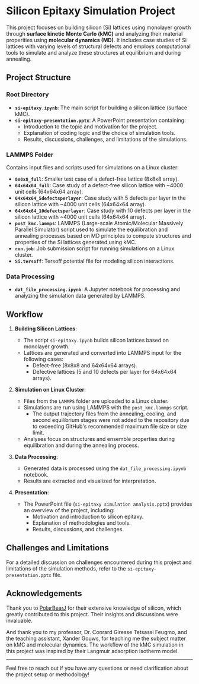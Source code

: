 # Silicon Epitaxy Simulation Project

This project focuses on building silicon (Si) lattices using monolayer growth through **surface kinetic Monte Carlo (kMC)** and analyzing their material properities using **molecular dynamics (MD)**. It includes case studies of Si lattices with varying levels of structural defects and employs computational tools to simulate and analyze these structures at equilibrium and during annealing.

## Project Structure

### Root Directory
- **`si-epitaxy.ipynb`**: The main script for building a silicon lattice (surface kMC).
- **`si-epitaxy-presentation.pptx`**: A PowerPoint presentation containing:
  - Introduction to the topic and motivation for the project.
  - Explanation of coding logic and the choice of simulation tools.
  - Results, discussions, challenges, and limitations of the simulations.

### LAMMPS Folder
Contains input files and scripts used for simulations on a Linux cluster:
- **`8x8x8_full`**: Smaller test case of a defect-free lattice (8x8x8 array).
- **`64x64x64_full`**: Case study of a defect-free silicon lattice with ~4000 unit cells (64x64x64 array).
- **`64x64x64_5defectsperlayer`**: Case study with 5 defects per layer in the silicon lattice with ~4000 unit cells (64x64x64 array).
- **`64x64x64_10defectsperlayer`**: Case study with 10 defects per layer in the silicon lattice with ~4000 unit cells (64x64x64 array).
- **`post_kmc.lammps`**: LAMMPS (Large-scale Atomic/Molecular Massively Parallel Simulator) script used to simulate the equilibration and annealing processes based on MD principles to compute structures and properties of the Si lattices generated using kMC.
- **`run.job`**: Job submission script for running simulations on a Linux cluster.
- **`Si.tersoff`**: Tersoff potential file for modeling silicon interactions.

### Data Processing
- **`dat_file_processing.ipynb`**: A Jupyter notebook for processing and analyzing the simulation data generated by LAMMPS.

## Workflow
1. **Building Silicon Lattices**:
   - The script `si-epitaxy.ipynb` builds silicon lattices based on monolayer growth.
   - Lattices are generated and converted into LAMMPS input for the following cases:
     - Defect-free (8x8x8 and 64x64x64 arrays).
     - Defective lattices (5 and 10 defects per layer for 64x64x64 arrays).

2. **Simulation on Linux Cluster**:
   - Files from the `LAMMPS` folder are uploaded to a Linux cluster.
   - Simulations are run using LAMMPS with the `post_kmc.lammps` script.
     - The output trajectory files from the annealing, cooling, and second equilibrium stages were not added to the repository due to exceeding GitHub's recommended maximum file size or size limit.
   - Analyses focus on structures and ensemble properties during equilibration and during the annealing process.

3. **Data Processing**:
   - Generated data is processed using the `dat_file_processing.ipynb` notebook.
   - Results are extracted and visualized for interpretation.

4. **Presentation**:
   - The PowerPoint file (`si-epitaxy simulation analysis.pptx`) provides an overview of the project, including:
     - Motivation and introduction to silicon epitaxy.
     - Explanation of methodologies and tools.
     - Results, discussions, and challenges.

## Challenges and Limitations
For a detailed discussion on challenges encountered during this project and limitations of the simulation methods, refer to the `si-epitaxy-presentation.pptx` file.

## Acknowledgements
Thank you to [PolarBearJ](https://github.com/PolarBearJ) for their extensive knowledge of silicon, which greatly contributed to this project. Their insights and discussions were invaluable. 

And thank you to my professor, Dr. Conrard Giresse Tetsassi Feugmo, and the teaching assistant, Xander Gouws, for teaching me the subject matter on kMC and molecular dynamics. The workflow of the kMC simulation in this project was inspired by their Langmuir adsorption isotherm model.

---
Feel free to reach out if you have any questions or need clarification about the project setup or methodology!
